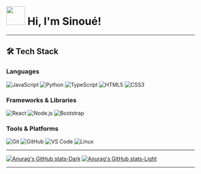 # <img src="https://media.giphy.com/media/hvRJCLFzcasrR4ia7z/giphy.gif" width="50px"> Hi, I'm Sinoué!

---

## 🛠️ Tech Stack

### Languages
<p>
  <img src="https://img.shields.io/badge/-JavaScript-F7DF1E?logo=javascript&logoColor=black&style=for-the-badge" alt="JavaScript"/>
  <img src="https://img.shields.io/badge/-Python-3776AB?logo=python&logoColor=white&style=for-the-badge" alt="Python"/>
  <img src="https://img.shields.io/badge/-TypeScript-007ACC?logo=typescript&logoColor=white&style=for-the-badge" alt="TypeScript"/>
  <img src="https://img.shields.io/badge/-HTML5-E34F26?logo=html5&logoColor=white&style=for-the-badge" alt="HTML5"/>
  <img src="https://img.shields.io/badge/-CSS3-1572B6?logo=css3&logoColor=white&style=for-the-badge" alt="CSS3"/>
</p>

### Frameworks & Libraries
<p>
  <img src="https://img.shields.io/badge/-React-61DAFB?logo=react&logoColor=black&style=for-the-badge" alt="React"/>
  <img src="https://img.shields.io/badge/-Node.js-339933?logo=nodedotjs&logoColor=white&style=for-the-badge" alt="Node.js"/>
  <img src="https://img.shields.io/badge/-Bootstrap-7952B3?logo=bootstrap&logoColor=white&style=for-the-badge" alt="Bootstrap"/>
</p>

### Tools & Platforms
<p>
  <img src="https://img.shields.io/badge/-Git-F05032?logo=git&logoColor=white&style=for-the-badge" alt="Git"/>
  <img src="https://img.shields.io/badge/-GitHub-181717?logo=github&logoColor=white&style=for-the-badge" alt="GitHub"/>
  <img src="https://img.shields.io/badge/-VS%20Code-007ACC?logo=visual-studio-code&logoColor=white&style=for-the-badge" alt="VS Code"/>
  <img src="https://img.shields.io/badge/-Linux-FCC624?logo=linux&logoColor=black&style=for-the-badge" alt="Linux"/>
</p>

---

[![Anurag's GitHub stats-Dark](https://github-readme-stats.vercel.app/api?username=GAD-cell_icons=true&theme=dark#gh-dark-mode-only)](https://github.com/anuraghazra/github-readme-stats#gh-dark-mode-only)
[![Anurag's GitHub stats-Light](https://github-readme-stats.vercel.app/api?username=GAD-cell_icons=true&theme=default#gh-light-mode-only)](https://github.com/anuraghazra/github-readme-stats#gh-light-mode-only)

---

